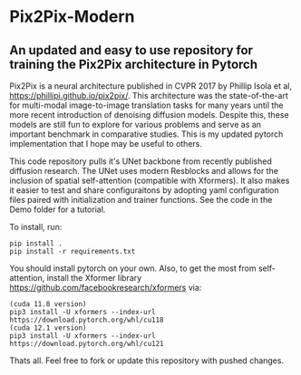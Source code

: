 # Pix2Pix-Modern
## An updated and easy to use repository for training the Pix2Pix architecture in Pytorch

Pix2Pix is a neural architecture published in CVPR 2017 by Phillip Isola et al, https://phillipi.github.io/pix2pix/. This architecture was the state-of-the-art for multi-modal image-to-image translation tasks for many years until the more recent introduction of denoising diffusion models. Despite this, these models are still fun to explore for various problems and serve as an important benchmark in comparative studies. This is my updated pytorch implementation that I hope may be useful to others. 

This code repository pulls it's UNet backbone from recently published diffusion research. The UNet uses modern Resblocks and allows for the inclusion of spatial self-attention (compatible with Xformers). It also makes it easier to test and share configuraitons by adopting yaml configuration files paired with initialization and trainer functions. See the code in the Demo folder for a tutorial. 

To install, run: 
```
pip install .
pip install -r requirements.txt
```
You should install pytorch on your own. Also, to get the most from self-attention, install the Xformer library https://github.com/facebookresearch/xformers via:
```
(cuda 11.8 version)
pip3 install -U xformers --index-url https://download.pytorch.org/whl/cu118
(cuda 12.1 version)
pip3 install -U xformers --index-url https://download.pytorch.org/whl/cu121
```

Thats all. Feel free to fork or update this repository with pushed changes. 
